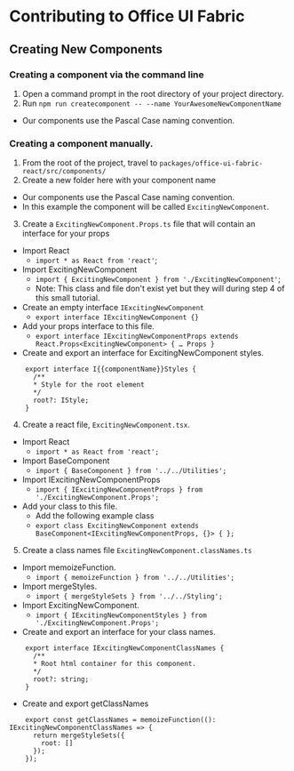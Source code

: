 # Contributing to Office UI Fabric

## Creating New Components

### Creating a component via the command line
1. Open a command prompt in the root directory of your project directory.
2. Run `npm run createcomponent -- --name YourAwesomeNewComponentName`
  * Our components use the Pascal Case naming convention.

### Creating a component manually.
1. From the root of the project, travel to `packages/office-ui-fabric-react/src/components/`
2. Create a new folder here with your component name
  * Our components use the Pascal Case naming convention.
  * In this example the component will be called `ExcitingNewComponent`.
3. Create a `ExcitingNewComponent.Props.ts` file that will contain an interface for your props
  * Import React
    * `import * as React from 'react'`;
  * Import ExcitingNewComponent
    * `import { ExcitingNewComponent } from './ExcitingNewComponent'`;
    * Note: This class and file don't exist yet but they will during step 4 of this small tutorial.
  * Create an empty interface `IExcitingNewComponent`
    * `export interface IExcitingNewComponent {}`
  * Add your props interface to this file.
    * `export interface IExcitingNewComponentProps extends React.Props<ExcitingNewComponent> { … Props }`
  * Create and export an interface for ExcitingNewComponent styles.
```
    export interface I{{componentName}}Styles {
      /**
      * Style for the root element
      */
      root?: IStyle;
    }
```
4. Create a react file, `ExcitingNewComponent.tsx`.
  * Import React
    * `import * as React from 'react';`
  * Import BaseComponent
    * `import { BaseComponent } from '../../Utilities';`
  * Import IExcitingNewComponentProps
    * `import { IExcitingNewComponentProps } from './ExcitingNewComponent.Props';`
  * Add your class to this file.
    * Add the following example class
    * `export class ExcitingNewComponent extends BaseComponent<IExcitingNewComponentProps, {}> { };`
5. Create a class names file `ExcitingNewComponent.classNames.ts`
  * Import memoizeFunction.
    * `import { memoizeFunction } from '../../Utilities';`
  * Import mergeStyles.
    * `import { mergeStyleSets } from '../../Styling';`
  * Import ExcitingNewComponent.
    * `import { IExcitingNewComponentStyles } from './ExcitingNewComponent.Props';`
  * Create and export an interface for your class names.
```
    export interface IExcitingNewComponentClassNames {
      /**
      * Root html container for this component.
      */
      root?: string;
    }
```
  * Create and export getClassNames
```
    export const getClassNames = memoizeFunction((): IExcitingNewComponentClassNames => {
      return mergeStyleSets({
        root: []
      });
    });
```